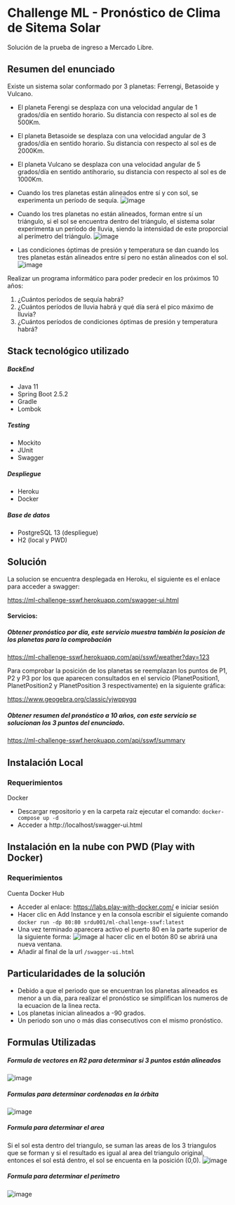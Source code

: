 # Challenge ML - Pronóstico de Clima de Sitema Solar

 Solución de la prueba de ingreso a Mercado Libre.

## Resumen del enunciado

Existe un sistema solar conformado por 3 planetas: Ferrengi, Betasoide y Vulcano.

- El planeta Ferengi se desplaza con una velocidad angular de 1 grados/día en sentido horario. Su distancia con respecto al sol es de 500Km.
- El planeta Betasoide se desplaza con una velocidad angular de 3 grados/día en sentido horario. Su distancia con respecto al sol es de 2000Km.
- El planeta Vulcano se desplaza con una velocidad angular de 5 grados/día en sentido antihorario, su distancia con respecto al sol es de 1000Km.

- Cuando los tres planetas están alineados entre sí y con sol, se experimenta un período de sequía.
![image](https://user-images.githubusercontent.com/43072051/126923524-c6a90749-926a-4127-a346-fe4e1c6d1ad5.png)
- Cuando los tres planetas no están alineados, forman entre sí un triángulo, si el sol se encuentra dentro del triángulo, el sistema solar experimenta un período de lluvia, siendo la intensidad de este proporcial al perímetro del triángulo.
![image](https://user-images.githubusercontent.com/43072051/126923564-861cf3ad-d930-498b-9111-19942c5ae8f8.png)
- Las condiciones óptimas de presión y temperatura se dan cuando los tres planetas están alineados entre sí pero no están alineados con el sol.
![image](https://user-images.githubusercontent.com/43072051/126923579-639779bd-be71-4948-a4bf-bf3e75f61786.png)

Realizar un programa informático para poder predecir en los próximos 10 años:
1. ¿Cuántos períodos de sequía habrá?
2. ¿Cuántos períodos de lluvia habrá y qué día será el pico máximo de lluvia?
3. ¿Cuántos períodos de condiciones óptimas de presión y temperatura habrá?
 
## Stack tecnológico utilizado

##### BackEnd
- Java 11
- Spring Boot 2.5.2
- Gradle 
- Lombok
##### Testing
- Mockito
- JUnit
- Swagger
##### Despliegue
- Heroku
- Docker
##### Base de datos
- PostgreSQL 13 (despliegue)
- H2 (local y PWD)

## Solución

La solucion se encuentra desplegada en Heroku, el siguiente es el enlace para acceder a swagger:

https://ml-challenge-sswf.herokuapp.com/swagger-ui.html

#### Servicios:

##### Obtener pronóstico por día, este servicio muestra también la posicion de los planetas para la comprobación

https://ml-challenge-sswf.herokuapp.com/api/sswf/weather?day=123

Para comprobar la posición de los planetas se reemplazan los puntos de P1, P2 y P3 por los que aparecen consultados en el servicio (PlanetPosition1, PlanetPosition2 y PlanetPosition 3 respectivamente) en la siguiente gráfica:

https://www.geogebra.org/classic/yjwppygq
 
##### Obtener resumen del pronóstico a 10 años, con este servicio se solucionan los 3 puntos del enunciado.

https://ml-challenge-sswf.herokuapp.com/api/sswf/summary

## Instalación Local

### Requerimientos

Docker

- Descargar repositorio y en la carpeta raíz ejecutar el comando:
  ```docker-compose up -d```
- Acceder a http://localhost/swagger-ui.html

## Instalación en la nube con PWD (Play with Docker)

### Requerimientos

Cuenta Docker Hub

- Acceder al enlace: https://labs.play-with-docker.com/ e iniciar sesión
- Hacer clic en Add Instance y en la consola escribir el siguiente comando ```docker run -dp 80:80 srdu001/ml-challenge-sswf:latest```
- Una vez terminado aparecera activo el puerto 80 en la parte superior de la siguiente forma: ![image](https://user-images.githubusercontent.com/43072051/126933499-bb87606a-dd9a-4f18-90a2-009f9affeeba.png) al hacer clic en el botón 80 se abrirá una nueva ventana.
- Añadir al final de la url  ```/swagger-ui.html ```

 ## Particularidades de la solución
 
- Debido a que el periodo que se encuentran los planetas alineados es menor a un dia, para realizar el pronóstico se simplifican los numeros de la ecuacion de la linea recta.
- Los planetas inician alineados a -90 grados.
- Un periodo son uno o más dias consecutivos con el mismo pronóstico.

## Formulas Utilizadas
##### Formula de vectores en R2 para determinar si 3 puntos están alineados
![image](https://user-images.githubusercontent.com/43072051/126928637-1f6cc19c-31d3-4c94-95b4-ea75a71fbf40.png)
##### Formulas para determinar cordenadas en la órbita
![image](https://user-images.githubusercontent.com/43072051/126928681-146216d5-0f4b-4e7b-8625-866ac5f0d919.png)
##### Formula para determinar el area
Si el sol esta dentro del triangulo, se suman las areas de los 3 triangulos que se forman y si el resultado es igual al area del triangulo original, entonces el sol está dentro, el sol se encuenta en la posición (0,0).
![image](https://user-images.githubusercontent.com/43072051/126928882-14c8cea3-a658-483c-b864-af185ea865d9.png)
##### Formula para determinar el perímetro
![image](https://user-images.githubusercontent.com/43072051/126928912-fb02cbf9-705c-48b6-922f-78e0ca144dfc.png)
